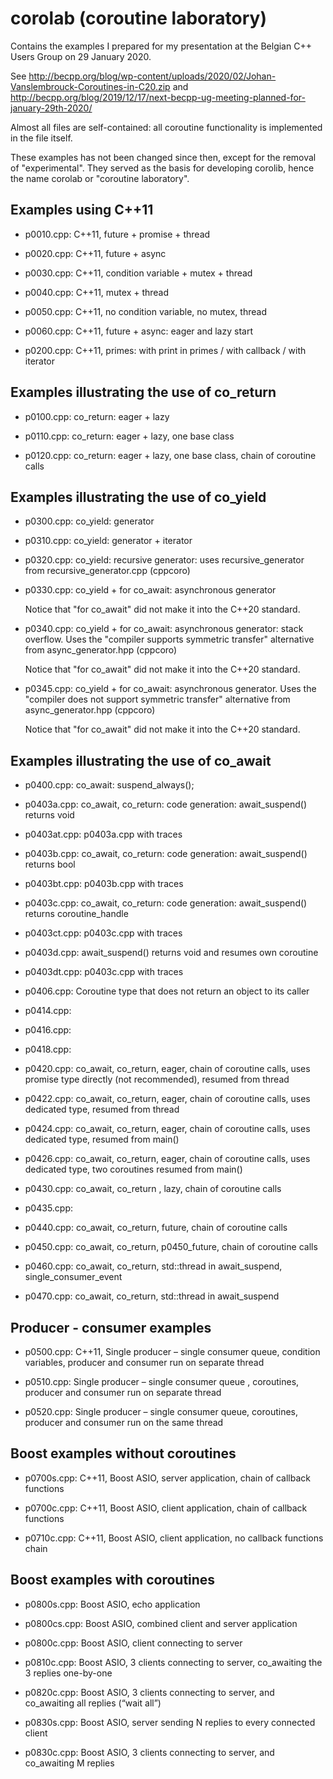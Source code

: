 # corolab (coroutine laboratory)

Contains the examples I prepared for my presentation at the Belgian C++ Users Group on 29 January 2020.

See http://becpp.org/blog/wp-content/uploads/2020/02/Johan-Vanslembrouck-Coroutines-in-C20.zip and
http://becpp.org/blog/2019/12/17/next-becpp-ug-meeting-planned-for-january-29th-2020/

Almost all files are self-contained: all coroutine functionality is implemented in the file itself.

These examples has not been changed since then, except for the removal of "experimental".
They served as the basis for developing corolib, hence the name corolab or "coroutine laboratory".


## Examples using C++11

* p0010.cpp: C++11, future + promise + thread

* p0020.cpp: C++11, future + async

* p0030.cpp: C++11, condition variable + mutex + thread

* p0040.cpp: C++11, mutex + thread

* p0050.cpp: C++11, no condition variable, no mutex, thread

* p0060.cpp: C++11, future + async: eager and lazy start

* p0200.cpp: C++11, primes: with print in primes / with callback / with iterator

## Examples illustrating the use of co_return

* p0100.cpp: co_return: eager + lazy

* p0110.cpp: co_return: eager + lazy, one base class

* p0120.cpp: co_return: eager + lazy, one base class, chain of coroutine calls

## Examples illustrating the use of co_yield

* p0300.cpp: co_yield: generator

* p0310.cpp: co_yield: generator + iterator

* p0320.cpp: co_yield: recursive generator: uses recursive_generator from recursive_generator.cpp (cppcoro)

* p0330.cpp: co_yield + for co_await: asynchronous generator

    Notice that "for co_await" did not make it into the C++20 standard.
	
* p0340.cpp: co_yield + for co_await: asynchronous generator: stack overflow.
Uses the "compiler supports symmetric transfer" alternative from async_generator.hpp (cppcoro)

    Notice that "for co_await" did not make it into the C++20 standard.
	
* p0345.cpp: co_yield + for co_await: asynchronous generator.
Uses the "compiler does not support symmetric transfer" alternative from async_generator.hpp (cppcoro)

    Notice that "for co_await" did not make it into the C++20 standard.
	
## Examples illustrating the use of co_await

* p0400.cpp: co_await: suspend_always();

* p0403a.cpp: co_await, co_return: code generation: await_suspend() returns void

* p0403at.cpp: p0403a.cpp with traces

* p0403b.cpp: co_await, co_return: code generation: await_suspend() returns bool

* p0403bt.cpp: p0403b.cpp with traces

* p0403c.cpp: co_await, co_return: code generation: await_suspend() returns coroutine_handle

* p0403ct.cpp: p0403c.cpp with traces

* p0403d.cpp: await_suspend() returns void and resumes own coroutine

* p0403dt.cpp: p0403c.cpp with traces

* p0406.cpp: Coroutine type that does not return an object to its caller

* p0414.cpp:

* p0416.cpp:

* p0418.cpp:

* p0420.cpp: co_await, co_return, eager, chain of coroutine calls, uses promise type directly (not recommended), resumed from thread

* p0422.cpp: co_await, co_return, eager, chain of coroutine calls, uses dedicated type, resumed from thread

* p0424.cpp: co_await, co_return, eager, chain of coroutine calls, uses dedicated type, resumed from main()

* p0426.cpp: co_await, co_return, eager, chain of coroutine calls, uses dedicated type, two coroutines resumed from main()

* p0430.cpp: co_await, co_return , lazy, chain of coroutine calls

* p0435.cpp:

* p0440.cpp: co_await, co_return, future, chain of coroutine calls

* p0450.cpp: co_await, co_return, p0450_future, chain of coroutine calls

* p0460.cpp: co_await, co_return, std::thread in await_suspend, single_consumer_event

* p0470.cpp: co_await, co_return, std::thread in await_suspend


## Producer - consumer examples

* p0500.cpp: C++11, Single producer – single consumer queue, condition variables, producer and consumer run on separate thread

* p0510.cpp: Single producer – single consumer queue , coroutines, producer and consumer run on separate thread

* p0520.cpp: Single producer – single consumer queue, coroutines, producer and consumer run on the same thread


## Boost examples without coroutines

* p0700s.cpp: C++11, Boost ASIO, server application, chain of callback functions

* p0700c.cpp: C++11, Boost ASIO, client application, chain of callback functions

* p0710c.cpp: C++11, Boost ASIO, client application, no callback functions chain


## Boost examples with coroutines

* p0800s.cpp: Boost ASIO, echo application

* p0800cs.cpp: Boost ASIO, combined client and server application

* p0800c.cpp: Boost ASIO, client connecting to server

* p0810c.cpp: Boost ASIO, 3 clients connecting to server, co_awaiting the 3 replies one-by-one

* p0820c.cpp: Boost ASIO, 3 clients connecting to server, and co_awaiting all replies (“wait all”)

* p0830s.cpp: Boost ASIO, server sending N replies to every connected client

* p0830c.cpp: Boost ASIO, 3 clients connecting to server, and co_awaiting M replies
